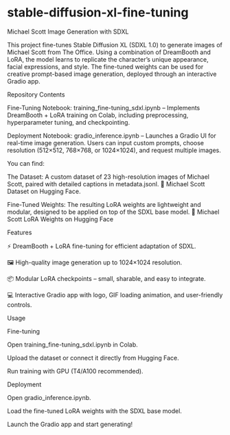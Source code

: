 # stable-diffusion-xl-fine-tuning
Michael Scott Image Generation with SDXL

This project fine-tunes Stable Diffusion XL (SDXL 1.0) to generate images of Michael Scott from The Office. Using a combination of DreamBooth and LoRA, the model learns to replicate the character’s unique appearance, facial expressions, and style. The fine-tuned weights can be used for creative prompt-based image generation, deployed through an interactive Gradio app.

Repository Contents

Fine-Tuning Notebook: training_fine-tuning_sdxl.ipynb – Implements DreamBooth + LoRA training on Colab, including preprocessing, hyperparameter tuning, and checkpointing.

Deployment Notebook: gradio_inference.ipynb – Launches a Gradio UI for real-time image generation. Users can input custom prompts, choose resolution (512×512, 768×768, or 1024×1024), and request multiple images.

You can find:

The Dataset: A custom dataset of 23 high-resolution images of Michael Scott, paired with detailed captions in metadata.jsonl.
🔗 Michael Scott Dataset on Hugging Face.

Fine-Tuned Weights: The resulting LoRA weights are lightweight and modular, designed to be applied on top of the SDXL base model.
🔗 Michael Scott LoRA Weights on Hugging Face

Features

⚡ DreamBooth + LoRA fine-tuning for efficient adaptation of SDXL.

🖼️ High-quality image generation up to 1024×1024 resolution.

📦 Modular LoRA checkpoints – small, sharable, and easy to integrate.

💻 Interactive Gradio app with logo, GIF loading animation, and user-friendly controls.

Usage

Fine-tuning

Open training_fine-tuning_sdxl.ipynb in Colab.

Upload the dataset or connect it directly from Hugging Face.

Run training with GPU (T4/A100 recommended).

Deployment

Open gradio_inference.ipynb.

Load the fine-tuned LoRA weights with the SDXL base model.

Launch the Gradio app and start generating!
